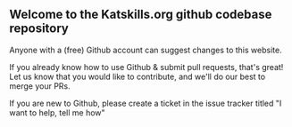 ## Welcome to the Katskills.org github codebase repository

Anyone with a (free) Github account can suggest changes to this website.

If you already know how to use Github & submit pull requests, that's great! Let us know that you would like to contribute, and we'll do our best to merge your PRs.

If you are new to Github, please create a ticket in the issue tracker titled "I want to help, tell me how"
